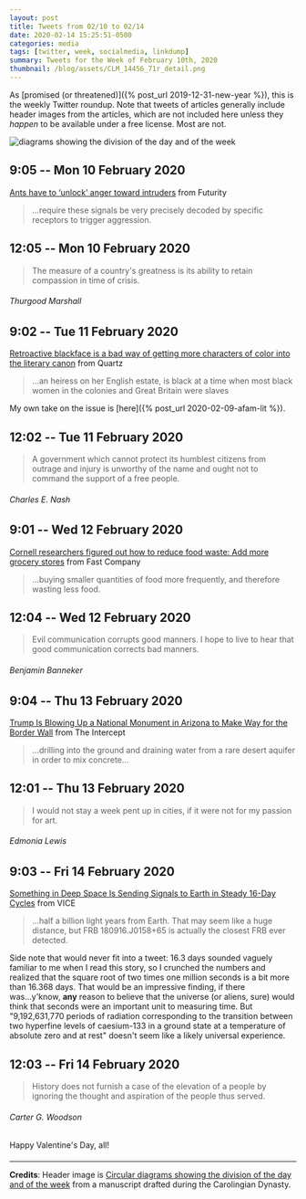 ```yaml
---
layout: post
title: Tweets from 02/10 to 02/14
date: 2020-02-14 15:25:51-0500
categories: media
tags: [twitter, week, socialmedia, linkdump]
summary: Tweets for the Week of February 10th, 2020
thumbnail: /blog/assets/CLM_14456_71r_detail.png
---
```


As [promised (or threatened)]({% post_url 2019-12-31-new-year %}), this is the weekly Twitter roundup.  Note that tweets of articles generally include header images from the articles, which are not included here unless they *happen* to be available under a free license.  Most are not.

![diagrams showing the division of the day and of the week](/blog/assets/CLM_14456_71r_detail.png "diagrams showing the division of the day and of the week")

## 9:05 -- Mon 10 February 2020

[<i class="fab fa-twitter-square"></i>](https://twitter.com/jcolag/status/1226869679194595329) [Ants have to ‘unlock’ anger toward intruders](https://www.futurity.org/ants-aggressive-behavior-2271132/) from Futurity

 > ...require these signals be very precisely decoded by specific receptors to trigger aggression.

## 12:05 -- Mon 10 February 2020

[<i class="fab fa-twitter"></i>](https://twitter.com/jcolag/status/1226914977694523393)

 > The measure of a country's greatness is its ability to retain compassion in time of crisis.

###### Thurgood Marshall

## 9:02 -- Tue 11 February 2020

[<i class="fab fa-twitter-square"></i>](https://twitter.com/jcolag/status/1227231312219643905) [Retroactive blackface is a bad way of getting more characters of color into the literary canon](https://qz.com/1797581/why-barnes-nobles-diversity-editions-book-covers-backfired/) from Quartz

 > ...an heiress on her English estate, is black at a time when most black women in the colonies and Great Britain were slaves

My own take on the issue is [here]({% post_url 2020-02-09-afam-lit %}).

## 12:02 -- Tue 11 February 2020

[<i class="fab fa-twitter"></i>](https://twitter.com/jcolag/status/1227276610480615429)

 > A government which cannot protect its humblest citizens from outrage and injury is unworthy of the name and ought not to command the support of a free people.

###### Charles E. Nash

## 9:01 -- Wed 12 February 2020

[<i class="fab fa-twitter-square"></i>](https://twitter.com/jcolag/status/1227593448246562816) [Cornell researchers figured out how to reduce food waste: Add more grocery stores](https://www.fastcompany.com/90460543/cornell-researchers-figured-out-how-to-reduce-food-waste-add-more-grocery-stores) from Fast Company

 > ...buying smaller quantities of food more frequently, and therefore wasting less food.

## 12:04 -- Wed 12 February 2020

[<i class="fab fa-twitter"></i>](https://twitter.com/jcolag/status/1227639502119874561)

 > Evil communication corrupts good manners. I hope to live to hear that good communication corrects bad manners.

###### Benjamin Banneker

## 9:04 -- Thu 13 February 2020

[<i class="fab fa-twitter-square"></i>](https://twitter.com/jcolag/status/1227956590990413824) [Trump Is Blowing Up a National Monument in Arizona to Make Way for the Border Wall](https://theintercept.com/2020/02/06/border-wall-construction-organ-pipe/) from The Intercept

 > ...drilling into the ground and draining water from a rare desert aquifer in order to mix concrete...

## 12:01 -- Thu 13 February 2020

[<i class="fab fa-twitter"></i>](https://twitter.com/jcolag/status/1228001134775803904)

 > I would not stay a week pent up in cities, if it were not for my passion for art.

###### Edmonia Lewis

## 9:03 -- Fri 14 February 2020

[<i class="fab fa-twitter-square"></i>](https://twitter.com/jcolag/status/1228318727764160512) [Something in Deep Space Is Sending Signals to Earth in Steady 16-Day Cycles](https://www.vice.com/en_us/article/wxexwz/something-in-deep-space-is-sending-signals-to-earth-in-steady-16-day-cycles) from VICE

 > ...half a billion light years from Earth. That may seem like a huge distance, but FRB 180916.J0158+65 is actually the closest FRB ever detected.

Side note that would never fit into a tweet:  16.3 days sounded vaguely familiar to me when I read this story, so I crunched the numbers and realized that the square root of two times one million seconds is a bit more than 16.368 days.  That would be an impressive finding, if there was...y'know, **any** reason to believe that the universe (or aliens, sure) would think that seconds were an important unit to measuring time.  But "9,192,631,770 periods of radiation corresponding to the transition between two hyperfine levels of caesium-133 in a ground state at a temperature of absolute zero and at rest" [<sup class="fab fa-wikipedia-w"></sup>](https://en.wiktionary.org/wiki/second) doesn't seem like a likely universal experience.

## 12:03 -- Fri 14 February 2020

[<i class="fab fa-twitter"></i>](https://twitter.com/jcolag/status/1228364025794375682)

 > History does not furnish a case of the elevation of a people by ignoring the thought and aspiration of the people thus served.

###### Carter G. Woodson

Happy Valentine's Day, all!

#### <i class="fas fa-hand-holding-heart"></i>

* * *

**Credits**:  Header image is [Circular diagrams showing the division of the day and of the week](https://en.wikipedia.org/wiki/Week#/media/File:CLM_14456_71r_detail.jpg) from a manuscript drafted during the Carolingian Dynasty.

